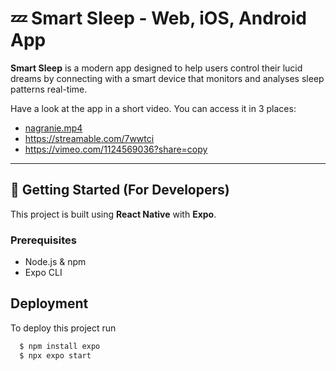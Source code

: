 # 💤 Smart Sleep - Web, iOS, Android App

**Smart Sleep** is a modern app designed to help users control their lucid dreams by connecting with a smart device that monitors and analyses sleep patterns real-time.

Have a look at the app in a short video. You can access it in 3 places: 
- [nagranie.mp4](nagranie.mp4)
- https://streamable.com/7wwtci
- https://vimeo.com/1124569036?share=copy 

---

## 🚀 Getting Started (For Developers)

This project is built using **React Native** with **Expo**.

### Prerequisites

- Node.js & npm
- Expo CLI

## Deployment

To deploy this project run

```bash
  $ npm install expo
  $ npx expo start
```
